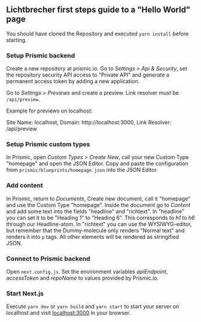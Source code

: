 ## Lichtbrecher first steps guide to a "Hello World" page 

You should have cloned the Repository and executed ```yarn install``` before starting.

### Setup Prismic backend
Create a new repository at prismic.io. Go to *Settings > Api & Security*, set the repository security API access to "Private API" and generate a
permanent access token by adding a new application.

Go to *Settings > Previews* and create a preview. Link resolver must be ```/api/preview```.

Example for previews on localhost:

Site Name: localhost, Domain: http://localhost:3000, Link Resolver: /api/preview

### Setup Prismic custom types

In Prismic, open *Custom Types > Create New*, call your new Custom Type "homepage" and open the JSON Editor. 
Copy and paste the configuration from ```prismic/blueprints/homepage.json``` into the JSON Editor.

### Add content

In Prismic, return to *Documents*, Create new document, call it "homepage" and use the Custom Type "homepage".
Inside the document go to *Content* and add some text into the fields "headline" and "richtext".
In "headline" you can set it to be "Heading 1" to "Heading 6". This corresponds to *h1* to *h6* through our Headline-atom.
In "richtext" you can use the WYSIWYG-editor, but remember that the Dummy-molecule only renders "Normal text" and renders it into ```p``` tags. All other elements will be rendered as stringified JSON. 

### Connect to Prismic backend

Open ```next.config.js```. Set the environment variables *apiEndpoint*, *accessToken* and *repoName* to values provided by Prismic.io.

### Start Next.js

Execute ```yarn dev``` or ```yarn build``` and ```yarn start``` to start your server on localhost and visit [localhost:3000](http://localhost:3000) in your browser.
